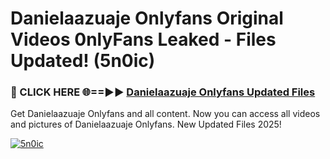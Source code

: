 # Danielaazuaje Onlyfans Original Videos 0nlyFans Leaked - Files Updated! (5n0ic)

<h3>🔴 CLICK HERE 🌐==►► <a href="https://tinyurl.com/ehrbuxhb" rel="nofollow">Danielaazuaje Onlyfans Updated Files</a></h3>

Get Danielaazuaje Onlyfans and all content. Now you can access all videos and pictures of Danielaazuaje Onlyfans. New Updated Files 2025!

[![5n0ic](https://i.imgur.com/lVYEuWS.gif)](https://tinyurl.com/ehrbuxhb)
